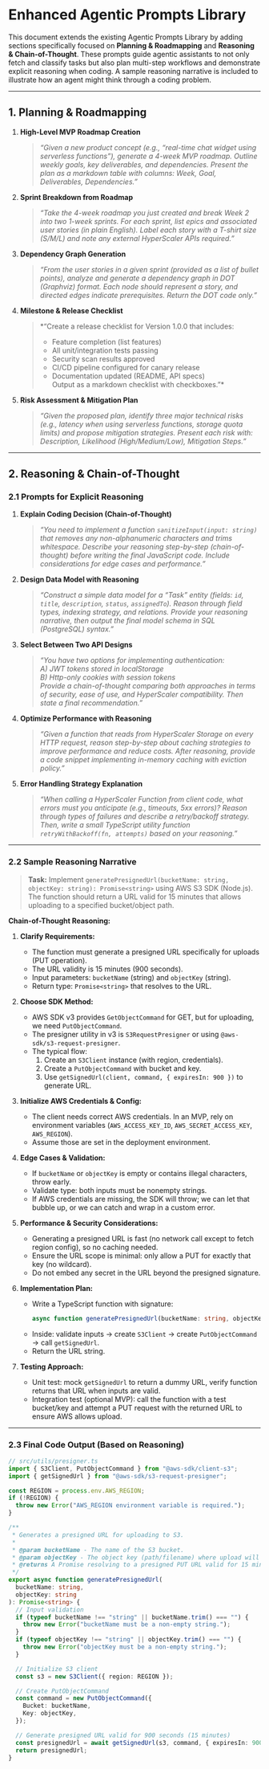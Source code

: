 # Enhanced Agentic Prompts Library

This document extends the existing Agentic Prompts Library by adding sections specifically focused on **Planning & Roadmapping** and **Reasoning & Chain-of-Thought**. These prompts guide agentic assistants to not only fetch and classify tasks but also plan multi-step workflows and demonstrate explicit reasoning when coding. A sample reasoning narrative is included to illustrate how an agent might think through a coding problem.

---

## 1. Planning & Roadmapping

1. **High-Level MVP Roadmap Creation**  
   > *“Given a new product concept (e.g., “real-time chat widget using serverless functions”), generate a 4-week MVP roadmap. Outline weekly goals, key deliverables, and dependencies. Present the plan as a markdown table with columns: Week, Goal, Deliverables, Dependencies.”*

2. **Sprint Breakdown from Roadmap**  
   > *“Take the 4-week roadmap you just created and break Week 2 into two 1-week sprints. For each sprint, list epics and associated user stories (in plain English). Label each story with a T-shirt size (S/M/L) and note any external HyperScaler APIs required.”*

3. **Dependency Graph Generation**  
   > *“From the user stories in a given sprint (provided as a list of bullet points), analyze and generate a dependency graph in DOT (Graphviz) format. Each node should represent a story, and directed edges indicate prerequisites. Return the DOT code only.”*

4. **Milestone & Release Checklist**  
   > *“Create a release checklist for Version 1.0.0 that includes:  
   > - Feature completion (list features)  
   > - All unit/integration tests passing  
   > - Security scan results approved  
   > - CI/CD pipeline configured for canary release  
   > - Documentation updated (README, API specs)  
   > Output as a markdown checklist with checkboxes.”*

5. **Risk Assessment & Mitigation Plan**  
   > *“Given the proposed plan, identify three major technical risks (e.g., latency when using serverless functions, storage quota limits) and propose mitigation strategies. Present each risk with: Description, Likelihood (High/Medium/Low), Mitigation Steps.”*

---

## 2. Reasoning & Chain-of-Thought

### 2.1 Prompts for Explicit Reasoning

1. **Explain Coding Decision (Chain-of-Thought)**  
   > *“You need to implement a function `sanitizeInput(input: string)` that removes any non-alphanumeric characters and trims whitespace. Describe your reasoning step-by-step (chain-of-thought) before writing the final JavaScript code. Include considerations for edge cases and performance.”*

2. **Design Data Model with Reasoning**  
   > *“Construct a simple data model for a “Task” entity (fields: `id`, `title`, `description`, `status`, `assignedTo`). Reason through field types, indexing strategy, and relations. Provide your reasoning narrative, then output the final model schema in SQL (PostgreSQL) syntax.”*

3. **Select Between Two API Designs**  
   > *“You have two options for implementing authentication:  
   > A) JWT tokens stored in localStorage  
   > B) Http-only cookies with session tokens  
   > Provide a chain-of-thought comparing both approaches in terms of security, ease of use, and HyperScaler compatibility. Then state a final recommendation.”*

4. **Optimize Performance with Reasoning**  
   > *“Given a function that reads from HyperScaler Storage on every HTTP request, reason step-by-step about caching strategies to improve performance and reduce costs. After reasoning, provide a code snippet implementing in-memory caching with eviction policy.”*

5. **Error Handling Strategy Explanation**  
   > *“When calling a HyperScaler Function from client code, what errors must you anticipate (e.g., timeouts, 5xx errors)? Reason through types of failures and describe a retry/backoff strategy. Then, write a small TypeScript utility function `retryWithBackoff(fn, attempts)` based on your reasoning.”*

---

### 2.2 Sample Reasoning Narrative

> **Task:** Implement `generatePresignedUrl(bucketName: string, objectKey: string): Promise<string>` using AWS S3 SDK (Node.js). The function should return a URL valid for 15 minutes that allows uploading to a specified bucket/object path.

**Chain-of-Thought Reasoning:**
1. **Clarify Requirements:**  
   - The function must generate a presigned URL specifically for uploads (PUT operation).  
   - The URL validity is 15 minutes (900 seconds).  
   - Input parameters: `bucketName` (string) and `objectKey` (string).  
   - Return type: `Promise<string>` that resolves to the URL.

2. **Choose SDK Method:**  
   - AWS SDK v3 provides `GetObjectCommand` for GET, but for uploading, we need `PutObjectCommand`.  
   - The presigner utility in v3 is `S3RequestPresigner` or using `@aws-sdk/s3-request-presigner`.  
   - The typical flow:  
     1. Create an `S3Client` instance (with region, credentials).  
     2. Create a `PutObjectCommand` with bucket and key.  
     3. Use `getSignedUrl(client, command, { expiresIn: 900 })` to generate URL.

3. **Initialize AWS Credentials & Config:**  
   - The client needs correct AWS credentials. In an MVP, rely on environment variables (`AWS_ACCESS_KEY_ID`, `AWS_SECRET_ACCESS_KEY`, `AWS_REGION`).  
   - Assume those are set in the deployment environment.

4. **Edge Cases & Validation:**  
   - If `bucketName` or `objectKey` is empty or contains illegal characters, throw early.  
   - Validate type: both inputs must be nonempty strings.  
   - If AWS credentials are missing, the SDK will throw; we can let that bubble up, or we can catch and wrap in a custom error.

5. **Performance & Security Considerations:**  
   - Generating a presigned URL is fast (no network call except to fetch region config), so no caching needed.  
   - Ensure the URL scope is minimal: only allow a PUT for exactly that key (no wildcard).  
   - Do not embed any secret in the URL beyond the presigned signature.

6. **Implementation Plan:**  
   - Write a TypeScript function with signature:  
     ```ts
     async function generatePresignedUrl(bucketName: string, objectKey: string): Promise<string> { ... }
     ```  
   - Inside: validate inputs → create `S3Client` → create `PutObjectCommand` → call `getSignedUrl`.  
   - Return the URL string.

7. **Testing Approach:**  
   - Unit test: mock `getSignedUrl` to return a dummy URL, verify function returns that URL when inputs are valid.  
   - Integration test (optional MVP): call the function with a test bucket/key and attempt a PUT request with the returned URL to ensure AWS allows upload.

---

### 2.3 Final Code Output (Based on Reasoning)

```ts
// src/utils/presigner.ts
import { S3Client, PutObjectCommand } from "@aws-sdk/client-s3";
import { getSignedUrl } from "@aws-sdk/s3-request-presigner";

const REGION = process.env.AWS_REGION;
if (!REGION) {
  throw new Error("AWS_REGION environment variable is required.");
}

/**
 * Generates a presigned URL for uploading to S3.
 *
 * @param bucketName - The name of the S3 bucket.
 * @param objectKey - The object key (path/filename) where upload will be stored.
 * @returns A Promise resolving to a presigned PUT URL valid for 15 minutes.
 */
export async function generatePresignedUrl(
  bucketName: string,
  objectKey: string
): Promise<string> {
  // Input validation
  if (typeof bucketName !== "string" || bucketName.trim() === "") {
    throw new Error("bucketName must be a non-empty string.");
  }
  if (typeof objectKey !== "string" || objectKey.trim() === "") {
    throw new Error("objectKey must be a non-empty string.");
  }

  // Initialize S3 client
  const s3 = new S3Client({ region: REGION });

  // Create PutObjectCommand
  const command = new PutObjectCommand({
    Bucket: bucketName,
    Key: objectKey,
  });

  // Generate presigned URL valid for 900 seconds (15 minutes)
  const presignedUrl = await getSignedUrl(s3, command, { expiresIn: 900 });
  return presignedUrl;
}
